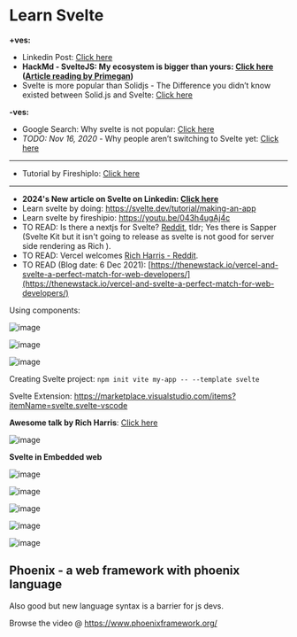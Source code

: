# Learn Svelte

**+ves:**
- Linkedin Post: [Click here](https://www.linkedin.com/pulse/from-react-svelte-frontend-future-work-damon-vestervand-3hjsf/)
- **HackMd - SvelteJS: My ecosystem is bigger than yours: [Click here](https://hackmd.io/@roguegpu) ([Article reading by Primegan](https://www.youtube.com/watch?v=bh-e700IlmQ))**
- Svelte is more popular than Solidjs - The Difference you didn’t know existed between Solid.js and Svelte: [Click here](https://medium.com/@shariq.ahmed525/the-difference-you-didnt-know-existed-between-solid-js-and-svelte-7ad6591abc10)


**-ves:**
- Google Search: Why svelte is not popular: [Click here](https://www.google.com/search?q=why+svelte+is+not+popular)
- *TODO: Nov 16, 2020* - Why people aren’t switching to Svelte yet: [Click here](https://blog.logrocket.com/why-people-arent-switching-to-svelte-yet/)

***

- Tutorial by FireshipIo: [Click here](https://www.youtube.com/watch?v=043h4ugAj4c)

***

- **2024's New article on Svelte on Linkedin: [Click here](https://www.linkedin.com/pulse/from-react-svelte-frontend-future-work-damon-vestervand-3hjsf/)**
- Learn svelte by doing: https://svelte.dev/tutorial/making-an-app
- Learn svelte by fireshipio: https://youtu.be/043h4ugAj4c
- TO READ: Is there a nextjs for Svelte? [Reddit](https://www.reddit.com/r/sveltejs/comments/jposc9/is_there_a_nextjs_for_svelte/), tldr; Yes there is Sapper (Svelte Kit but it isn't going to release as svelte is not good for server side rendering as Rich ).
- TO READ: Vercel welcomes [Rich Harris - Reddit](https://www.reddit.com/r/nextjs/comments/qrpzaw/vercel_welcomes_rich_harris_creator_of_svelte/).
- TO READ (Blog date: 6 Dec 2021): [https://thenewstack.io/vercel-and-svelte-a-perfect-match-for-web-developers/](https://thenewstack.io/vercel-and-svelte-a-perfect-match-for-web-developers/)

Using components:

![image](https://user-images.githubusercontent.com/31458531/176223317-39f50281-539c-417a-bd26-c7eaa97d733f.png)

![image](https://user-images.githubusercontent.com/31458531/176360070-4978dff5-dbab-4dd0-b7fd-98004a5f7675.png)

![image](https://user-images.githubusercontent.com/31458531/176361493-5f9816ba-9cdd-486b-bb2d-a7f469f4a44e.png)

Creating Svelte project: `npm init vite my-app -- --template svelte`

Svelte Extension: https://marketplace.visualstudio.com/items?itemName=svelte.svelte-vscode

**Awesome talk by Rich Harris**: [Click here](https://youtu.be/AdNJ3fydeao)

![image](https://user-images.githubusercontent.com/31458531/176383414-84a3accf-3782-448e-b500-f4487b2a3643.png)

**Svelte in Embedded web**

![image](https://user-images.githubusercontent.com/31458531/176374263-d4db4ac8-8d9d-48e8-a0e5-69373c27d113.png)

![image](https://user-images.githubusercontent.com/31458531/176374324-813f4850-7958-4a69-887d-139e68196272.png)

![image](https://user-images.githubusercontent.com/31458531/176375755-fed2ddc9-4d1e-4cd1-8062-54ccde3f7ed8.png)

![image](https://user-images.githubusercontent.com/31458531/176376200-1904e158-dd5a-41ef-b84c-ea8b42b08b18.png)

![image](https://user-images.githubusercontent.com/31458531/176376254-c83c824a-0d9a-4fed-b81c-95f465a3cd28.png)

## Phoenix - a web framework with phoenix language

Also good but new language syntax is a barrier for js devs.

Browse the video @ https://www.phoenixframework.org/
